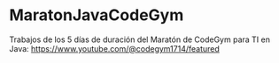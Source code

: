 # MaratonJavaCodeGym
Trabajos de los 5 días de duración del Maratón de CodeGym para TI en Java: https://www.youtube.com/@codegym1714/featured
